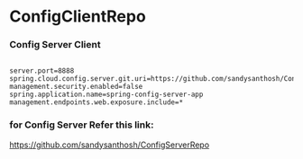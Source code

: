 # ConfigClientRepo

### Config Server Client

```

server.port=8888
spring.cloud.config.server.git.uri=https://github.com/sandysanthosh/ConfigServerRepo.git
management.security.enabled=false 
spring.application.name=spring-config-server-app 
management.endpoints.web.exposure.include=*

```


### for Config Server Refer this link:

https://github.com/sandysanthosh/ConfigServerRepo
